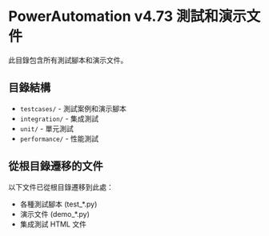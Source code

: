 # PowerAutomation v4.73 測試和演示文件

此目錄包含所有測試腳本和演示文件。

## 目錄結構

- `testcases/` - 測試案例和演示腳本
- `integration/` - 集成測試
- `unit/` - 單元測試
- `performance/` - 性能測試

## 從根目錄遷移的文件

以下文件已從根目錄遷移到此處：
- 各種測試腳本 (test_*.py)
- 演示文件 (demo_*.py)
- 集成測試 HTML 文件